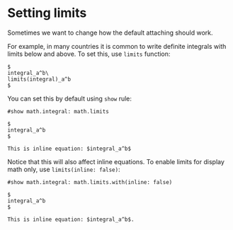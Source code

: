 # Setting limits

Sometimes we want to change how the default attaching should work. 

For example, in many countries it is common to write definite integrals with limits below and above.
To set this, use `limits` function:

```typ
$
integral_a^b\
limits(integral)_a^b
$
```

You can set this by default using `show` rule:

```typ
#show math.integral: math.limits

$
integral_a^b
$

This is inline equation: $integral_a^b$
```

Notice that this will also affect inline equations. To enable limits for display math only, use `limits(inline: false)`:

```typ
#show math.integral: math.limits.with(inline: false)

$
integral_a^b
$

This is inline equation: $integral_a^b$.
```